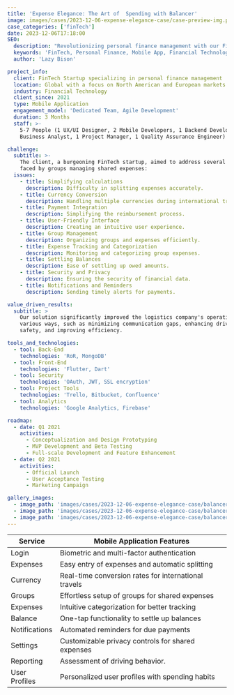 ```yaml
---
title: 'Expense Elegance: The Art of  Spending with Balancer'
image: images/cases/2023-12-06-expense-elegance-case/case-preview-img.png
case_categories: ['finTech']
date: 2023-12-06T17:18:00
SEO:
  description: "Revolutionizing personal finance management with our FinTech Startup's mobile app. Tailored for North American and European markets, our app offers user-friendly, secure, and efficient financial solutions."
  keywords: 'FinTech, Personal Finance, Mobile App, Financial Technology, Expense Tracking, Secure Payments, Global Market'
  author: 'Lazy Bison'

project_info:
  client: FinTech Startup specializing in personal finance management
  location: Global with a focus on North American and European markets
  industry: Financial Technology
  client_since: 2021
  type: Mobile Application
  engagement_model: 'Dedicated Team, Agile Development'
  duration: 3 Months
  staff: >-
    5-7 People (1 UX/UI Designer, 2 Mobile Developers, 1 Backend Developer, 1
    Business Analyst, 1 Project Manager, 1 Quality Assurance Engineer)

challenge:
  subtitle: >-
    The client, a burgeoning FinTech startup, aimed to address several issues
    faced by groups managing shared expenses:
  issues:
    - title: Simplifying calculations
      description: Difficulty in splitting expenses accurately.
    - title: Currency Conversion
      description: Handling multiple currencies during international travel.
    - title: Payment Integration
      description: Simplifying the reimbursement process.
    - title: User-Friendly Interface
      description: Creating an intuitive user experience.
    - title: Group Management
      description: Organizing groups and expenses efficiently.
    - title: Expense Tracking and Categorization
      description: Monitoring and categorizing group expenses.
    - title: Settling Balances
      description: Ease of settling up owed amounts.
    - title: Security and Privacy
      description: Ensuring the security of financial data.
    - title: Notifications and Reminders
      description: Sending timely alerts for payments.

value_driven_results:
  subtitle: >
    Our solution significantly improved the logistics company's operations in
    various ways, such as minimizing communication gaps, enhancing driver
    safety, and improving efficiency.

tools_and_technologies:
  - tool: Back-End
    technologies: 'RoR, MongoDB'
  - tool: Front-End
    technologies: 'Flutter, Dart'
  - tool: Security
    technologies: 'OAuth, JWT, SSL encryption'
  - tool: Project Tools
    technologies: 'Trello, Bitbucket, Confluence'
  - tool: Analytics
    technologies: 'Google Analytics, Firebase'

roadmap:
  - date: Q1 2021
    activities:
      - Conceptualization and Design Prototyping
      - MVP Development and Beta Testing
      - Full-scale Development and Feature Enhancement
  - date: Q2 2021
    activities:
      - Official Launch
      - User Acceptance Testing
      - Marketing Campaign

gallery_images:
  - image_path: 'images/cases/2023-12-06-expense-elegance-case/balancer-img-one.png'
  - image_path: 'images/cases/2023-12-06-expense-elegance-case/balancer-img-two.png'
  - image_path: 'images/cases/2023-12-06-expense-elegance-case/balancer-img-three.png'
---
```


| Service       | Mobile Application Features                          |
| ------------- | ---------------------------------------------------- |
| Login         | Biometric and multi-factor authentication            |
| Expenses      | Easy entry of expenses and automatic splitting       |
| Currency      | Real-time conversion rates for international travels |
| Groups        | Effortless setup of groups for shared expenses       |
| Expenses      | Intuitive categorization for better tracking         |
| Balance       | One-tap functionality to settle up balances          |
| Notifications | Automated reminders for due payments                 |
| Settings      | Customizable privacy controls for shared expenses    |
| Reporting     | Assessment of driving behavior.                      |
| User Profiles | Personalized user profiles with spending habits      |
